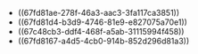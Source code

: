 - ((67fd81ae-278f-46a3-aac3-3fa117ca3851))
- ((67fd81d4-b3d9-4746-81e9-e827075a70e1))
- ((67c48cb3-ddf4-468f-a5ab-31115994f458))
- ((67fd8167-a4d5-4cb0-914b-852d296d81a3))
